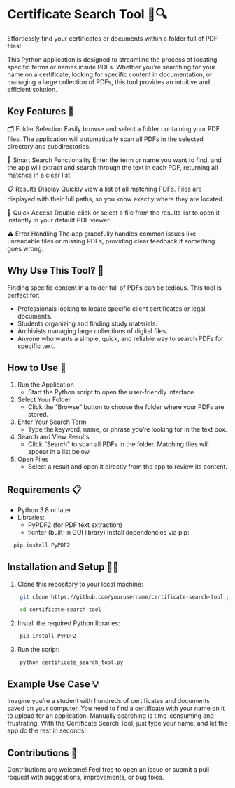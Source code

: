 
# Certificate Search Tool 📄🔍

Effortlessly find your certificates or documents within a folder full of PDF files!

This Python application is designed to streamline the process of locating specific terms or names inside PDFs. Whether you're searching for your name on a certificate, looking for specific content in documentation, or managing a large collection of PDFs, this tool provides an intuitive and efficient solution.


## Key Features 🌟

🗂️ Folder Selection
Easily browse and select a folder containing your PDF files. The application will automatically scan all PDFs in the selected directory and subdirectories.

🔎 Smart Search Functionality
Enter the term or name you want to find, and the app will extract and search through the text in each PDF, returning all matches in a clear list.

📋 Results Display
Quickly view a list of all matching PDFs. Files are displayed with their full paths, so you know exactly where they are located.

📂 Quick Access
Double-click or select a file from the results list to open it instantly in your default PDF viewer.

⚠️ Error Handling
The app gracefully handles common issues like unreadable files or missing PDFs, providing clear feedback if something goes wrong.


## Why Use This Tool? 🤔

Finding specific content in a folder full of PDFs can be tedious. This tool is perfect for:


- Professionals looking to locate specific client certificates or legal documents.
- Students organizing and finding study materials.
- Archivists managing large collections of digital files.
- Anyone who wants a simple, quick, and reliable way to search PDFs for specific text.

## How to Use 📖

1. Run the Application
    - Start the Python script to open the user-friendly interface.
2. Select Your Folder
    - Click the “Browse” button to choose the folder where your PDFs are stored.
3. Enter Your Search Term
    - Type the keyword, name, or phrase you’re looking for in the text box.
4. Search and View Results
    - Click “Search” to scan all PDFs in the folder. Matching files will appear in a list below.
5. Open Files
    - Select a result and open it directly from the app to review its content.
## Requirements 📋

- Python 3.8 or later
- Libraries:
    - PyPDF2 (for PDF text extraction)
    - tkinter (built-in GUI library)
Install dependencies via pip:
```bash
  pip install PyPDF2 
```
## Installation and Setup 🧑‍💻

1. Clone this repository to your local machine:

```bash
    git clone https://github.com/yourusername/certificate-search-tool.git  
```
```bash
    cd certificate-search-tool
```
2. Install the required Python libraries:
```bash
    pip install PyPDF2  
```
3. Run the script:
```bash
    python certificate_search_tool.py  
```
## Example Use Case 💡
Imagine you’re a student with hundreds of certificates and documents saved on your computer. You need to find a certificate with your name on it to upload for an application. Manually searching is time-consuming and frustrating. With the Certificate Search Tool, just type your name, and let the app do the rest in seconds!




## Contributions 🤝

Contributions are welcome! Feel free to open an issue or submit a pull request with suggestions, improvements, or bug fixes.
